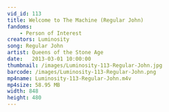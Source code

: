 ```yaml
---
vid_id: 113
title: Welcome to The Machine (Regular John)
fandoms:
    - Person of Interest
creators: Luminosity
song: Regular John
artist: Queens of the Stone Age
date:   2013-03-01 10:00:00
thumbnail: /images/Luminosity-113-Regular-John.jpg
barcode: /images/Luminosity-113-Regular-John.png
mp4name: Luminosity-113-Regular-John.m4v
mp4size: 58.95 MB
width: 848
height: 480
---
```



